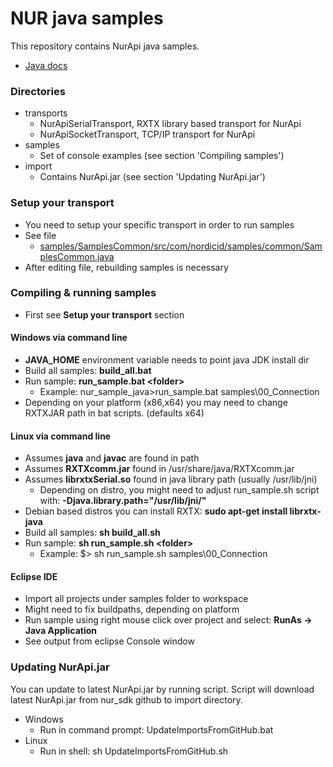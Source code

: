 # NUR java samples
This repository contains NurApi java samples. 
- [Java docs](https://github.com/NordicID/nur_sdk/tree/master/java)

### Directories
- transports
  - NurApiSerialTransport, RXTX library based transport for NurApi
  - NurApiSocketTransport, TCP/IP transport for NurApi
- samples
  - Set of console examples (see section 'Compiling samples')
- import
  - Contains NurApi.jar (see section 'Updating NurApi.jar')

### Setup your transport
- You need to setup your specific transport in order to run samples
- See file
  - [samples/SamplesCommon/src/com/nordicid/samples/common/SamplesCommon.java](samples/SamplesCommon/src/com/nordicid/samples/common/SamplesCommon.java)
- After editing file, rebuilding samples is necessary

### Compiling & running samples
- First see **Setup your transport** section

#### Windows via command line
  - **JAVA_HOME** environment variable needs to point java JDK install dir
  - Build all samples: **build_all.bat**
  - Run sample: **run_sample.bat \<folder>**
    - Example: nur_sample_java>run_sample.bat samples\00_Connection
  - Depending on your platform (x86,x64) you may need to change RXTXJAR path in bat scripts. (defaults x64)
  
#### Linux via command line
  - Assumes **java** and **javac** are found in path
  - Assumes **RXTXcomm.jar** found in /usr/share/java/RXTXcomm.jar
  - Assumes **librxtxSerial.so** found in java library path (usually /usr/lib/jni)
    - Depending on distro, you might need to adjust run_sample.sh script with: **-Djava.library.path="/usr/lib/jni/"**
  - Debian based distros you can install RXTX: **sudo apt-get install librxtx-java**
  - Build all samples: **sh build_all.sh**
  - Run sample: **sh run_sample.sh \<folder>**
    - Example: $> sh run_sample.sh samples\00_Connection
  
#### Eclipse IDE
  - Import all projects under samples folder to workspace
  - Might need to fix buildpaths, depending on platform
  - Run sample using right mouse click over project and select: **RunAs -> Java Application**
  - See output from eclipse Console window

### Updating NurApi.jar
You can update to latest NurApi.jar by running script.
Script will download latest NurApi.jar from nur_sdk github to import directory.

- Windows
  - Run in command prompt: UpdateImportsFromGitHub.bat
- Linux
  - Run in shell: sh UpdateImportsFromGitHub.sh
